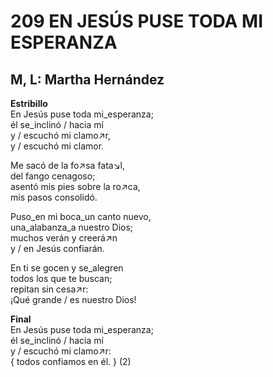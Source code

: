 # 209 EN JESÚS PUSE TODA MI ESPERANZA

## M, L: Martha Hernández

**Estribillo**  
En Jesús puse toda mi_esperanza;  
él se_inclinó / hacia mí  
y / escuchó mi clamo↗r,  
y / escuchó mi clamor.  

Me sacó de la fo↗sa fata↘l,  
del fango cenagoso;  
asentó mis pies sobre la ro↗ca,  
mis pasos consolidó.  

Puso_en mi boca_un canto nuevo,  
una_alabanza_a nuestro Dios;  
muchos verán y creerá↗n  
y / en Jesús confiarán.  

En ti se gocen y se_alegren  
todos los que te buscan;  
repitan sin cesa↗r:  
¡Qué grande / es nuestro Dios!  

**Final**  
En Jesús puse toda mi_esperanza;  
él se_inclinó / hacia mí  
y / escuchó mi clamo↗r:  
{ todos confiamos en él. } (2)  


